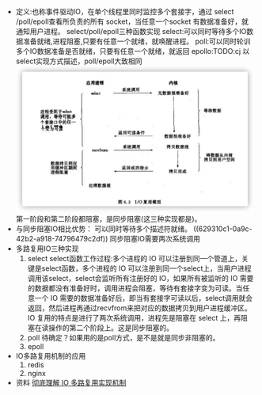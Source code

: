 - 定义:也称事件驱动IO，在单个线程里同时监控多个套接字，通过 select /poll/epoll查看所负责的所有 socket，当任意一个socket 有数据准备好，就通知用户进程。
  select/poll/epoll三种函数实现
  select:可以同时等待多个IO数据准备就绪,进程阻塞,只要有任意一个就绪，就唤醒进程。
  poll:可以同时轮训多个IO数据准备是否就绪，只要有任意一个就绪，就返回
  epollo:TODO:cj
  以select实现方式描述，poll/epoll大致相同
  ![select实现方式IO多路复用.png](../assets/image_1653824421764_0.png)
  第一阶段和第二阶段都阻塞，是同步阻塞(这三种实现都是)。
- 与同步阻塞IO相比优势：
  可以同时等待多个描述符就绪。
  ((629310c1-0a9c-42b2-a918-74796479c2df)) 
  同步阻塞IO需要两次系统调用
- 多路复用IO三种实现
  1. select 
  select函数工作过程:多个进程的 IO 可以注册到同一个管道上，关键是select函数，多个进程的 IO 可以注册到同一个select上，当用户进程调用该select，select会监听所有注册好的 IO，如果所有被监听的 IO 需要的数据都没有准备好时，调用进程会阻塞，等待有套接字变为可读。当任意一个 IO 需要的数据准备好后，即当有套接字可读以后，select调用就会返回，然后进程再通过recvfrom来把对应的数据拷贝到用户进程缓冲区。
  IO 复用的特点是进行了两次系统调用，进程先是阻塞在 select 上，再阻塞在读操作的第二个阶段上。这是同步阻塞的。
  2. poll
  待确定？如果用的是poll方式，是不是就是同步非阻塞的。
  3. epoll
- IO多路复用机制的应用
  1. redis
  2. nginx
- 资料
  [彻底理解 IO 多路复用实现机制](https://juejin.cn/post/6882984260672847879)